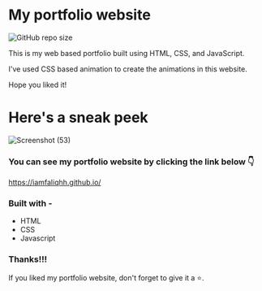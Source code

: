 # My portfolio website

![GitHub repo size](https://img.shields.io/github/repo-size/iamfaliqhh/iamfaliqhh.github.io)

This is my web based portfolio built using HTML, CSS, and JavaScript.

I've used CSS based animation to create the animations in this website.

Hope you liked it!

# Here's a sneak peek

![Screenshot (53)](https://user-images.githubusercontent.com/89394027/235419103-901d9a30-effa-467d-8d0f-41fdc5d03ea6.png)

### You can see my portfolio website by clicking the link below 👇

https://iamfaliqhh.github.io/

### Built with -

- HTML
- CSS
- Javascript

### Thanks!!!

If you liked my portfolio website, don't forget to give it a ⭐.
